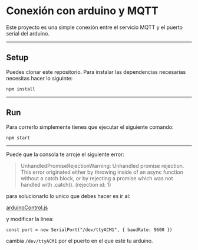 # Conexión con arduino y MQTT

Este proyecto es una simple conexión entre el servicio MQTT y el puerto serial del arduino.

***

## Setup

Puedes clonar este repositorio.
Para instalar las dependencias necesarias necesitas hacer lo siguinte:

``npm install``

***

## Run

Para correrlo simplemente tienes que ejecutar el siguiente comando:

``npm start``

***

Puede que la consola te arroje el siguiente error:

> UnhandledPromiseRejectionWarning: Unhandled promise rejection. This error originated either by throwing inside of an async function without a catch block, or by rejecting a promise which was not handled with .catch(). (rejection id: 1)

para solucionarlo lo unico que debes hacer es ir al:

[arduinoControl.js](https://github.com/joscor34/control-ardiono-mqtt/blob/master/arduinoControl.js)

y modificar la linea:

``const port = new SerialPort("/dev/ttyACM1", { baudRate: 9600 })``

cambia ``/dev/ttyACM1`` por el puerto en el que esté tu arduino.
